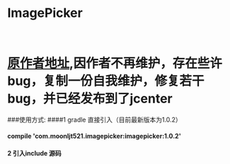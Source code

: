 # ImagePicker 
<br>

# [原作者地址](https://github.com/jeasonlzy/ImagePicker),因作者不再维护，存在些许bug，复制一份自我维护，修复若干bug，并已经发布到了jcenter  

###使用方式:
####1 gradle 直接引入（目前最新版本为1.0.2）
####  compile 'com.moonljt521.imagepicker:imagepicker:1.0.2'
####  2 引入include 源码
